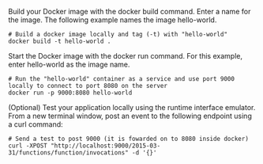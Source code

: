 Build your Docker image with the docker build command. Enter a name for the image. The following example names the image hello-world.

```
# Build a docker image locally and tag (-t) with "hello-world"
docker build -t hello-world .   
```
Start the Docker image with the docker run command. For this example, enter hello-world as the image name.

```
# Run the "hello-world" container as a service and use port 9000 locally to connect to port 8080 on the server
docker run -p 9000:8080 hello-world 
```

(Optional) Test your application locally using the runtime interface emulator. From a new terminal window, post an event to the following endpoint using a curl command:

```
# Send a test to post 9000 (it is fowarded on to 8080 inside docker)
curl -XPOST "http://localhost:9000/2015-03-31/functions/function/invocations" -d '{}'
```